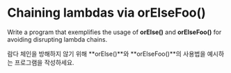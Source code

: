 # Chaining lambdas via orElseFoo()

Write a program that exemplifies the usage of **orElse()** and **orElseFoo()** for avoiding disrupting lambda chains.

람다 체인을 방해하지 않기 위해 **orElse()**와 **orElseFoo()**의 사용법을 예시하는 프로그램을 작성하세요.
